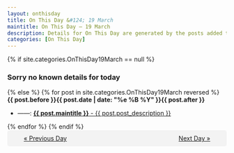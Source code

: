 ```yaml
---
layout: onthisday
title: On This Day &#124; 19 March
maintitle: On This Day — 19 March
description: Details for On This Day are generated by the posts added to the website so the content is subject to changes/updates over time.
categories: [On This Day]
---
```


{% if site.categories.OnThisDay19March == null %}
<h3>Sorry no known details for today</h3>
{% else %}
{% for post in site.categories.OnThisDay19March reversed %}
<strong>{{ post.before }}{{ post.date | date: "%e %B %Y" }}{{ post.after }}</strong>
<ul>
<li> ——: <a class="{{ post.class }}" href="{{ post.url }}"><strong>{{ post.maintitle }}</strong> - {{ post.post_description }}</a></li>
</ul>
{% endfor %}
{% endif %}

<div style="background-color: #f3f3f3; padding: 10px; border-radius: 5px; text-align: center; display: flex; justify-content: space-evenly;">
<a href="/onthisday/03/03-18">« Previous Day</a>
<span style="visibility:hidden;">[ Visit Leap Year February 29 ]</span>
<a href="/onthisday/03/03-20">Next Day »</a>
</div>
